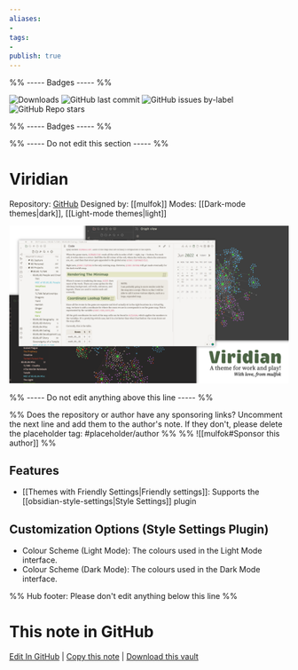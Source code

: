 ```yaml
---
aliases:
- 
tags: 
- 
publish: true
---
```


%% ----- Badges ----- %%

![Downloads](https://img.shields.io/badge/downloads-3508-573E7A?style=for-the-badge&logo=)
![GitHub last commit](https://img.shields.io/github/last-commit/mulfok/obsidian-viridian?color=573E7A&label=last%20update&logo=github&style=for-the-badge)
![GitHub issues by-label](https://img.shields.io/github/issues/mulfok/obsidian-viridian/help%20wanted?color=573E7A&logo=github&style=for-the-badge) 
![GitHub Repo stars](https://img.shields.io/github/stars/mulfok/obsidian-viridian?color=573E7A&logo=github&style=for-the-badge)

%% ----- Badges ----- %%

%% ----- Do not edit this section ----- %%

# Viridian

Repository: [GitHub](https://github.com/mulfok/obsidian-viridian)
Designed by: [[mulfok]]
Modes: [[Dark-mode themes|dark]], [[Light-mode themes|light]]



![screenshot](https://github.com/mulfok/obsidian-viridian/raw/HEAD/cover.png)

%% ----- Do not edit anything above this line ----- %% 

%% Does the repository or author have any sponsoring links? Uncomment the next line and add them to the author's note. If they don't, please delete the placeholder tag: #placeholder/author %%
%% ![[mulfok#Sponsor this author]] %%


## Features

- [[Themes with Friendly Settings|Friendly settings]]: Supports the [[obsidian-style-settings|Style Settings]] plugin

## Customization Options (Style Settings Plugin) 
- Colour Scheme (Light Mode): The colours used in the Light Mode interface.
- Colour Scheme (Dark Mode): The colours used in the Dark Mode interface.


%% Hub footer: Please don't edit anything below this line %%

# This note in GitHub

<span class="git-footer">[Edit In GitHub](https://github.dev/obsidian-community/obsidian-hub/blob/main/02%20-%20Community%20Expansions/02.05%20All%20Community%20Expansions/Themes/Viridian.md "git-hub-edit-note") | [Copy this note](https://raw.githubusercontent.com/obsidian-community/obsidian-hub/main/02%20-%20Community%20Expansions/02.05%20All%20Community%20Expansions/Themes/Viridian.md "git-hub-copy-note") | [Download this vault](https://github.com/obsidian-community/obsidian-hub/archive/refs/heads/main.zip "git-hub-download-vault") </span>
